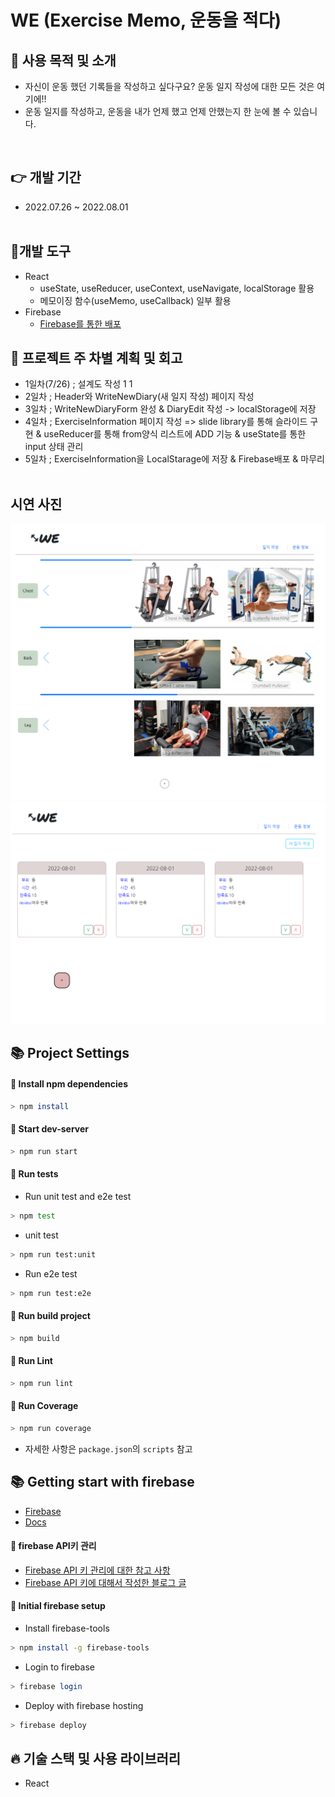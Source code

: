 # WE (Exercise Memo, 운동을 적다)

## 🎈 사용 목적 및 소개

- 자신이 운동 했던 기록들을 작성하고 싶다구요? 운동 일지 작성에 대한 모든 것은 여기에!!
- 운동 일지를 작성하고, 운동을 내가 언제 했고 언제 안했는지 한 눈에 볼 수 있습니다.  

<br />

## 👉 개발 기간

- 2022.07.26 ~ 2022.08.01
  <br /><br />

## 🎈개발 도구

- React
  - useState, useReducer, useContext, useNavigate, localStorage 활용
  - 메모이징 함수(useMemo, useCallback) 일부 활용
- Firebase
  - [Firebase를 통한 배포](https://guesung-exerciseinformation.web.app/)
    </br>

## 🚀 프로젝트 주 차별 계획 및 회고

<!-- | 👉 주차 |    계획    |    회고    |
| :-----: | :--------: | :--------: |
| 1 주차  | [:link:]() | [:link:]() | -->

- 1일차(7/26) ; 설계도 작성 1 1
- 2일차 ; Header와 WriteNewDiary(새 일지 작성) 페이지 작성
- 3일차 ; WriteNewDiaryForm 완성 & DiaryEdit 작성 -> localStorage에 저장
- 4일차 ; ExerciseInformation 페이지 작성 => slide library를 통해 슬라이드 구현 & useReducer를 통해 from양식 리스트에 ADD 기능 & useState를 통한 input 상태 관리
- 5일차 ; ExerciseInformation을 LocalStarage에 저장 & Firebase배포 & 마무리
  <br /> <br />

## 시연 사진
<img src="src\assets\img\ExerciseInformationPage.png" width="600px" >
<img src="src\assets\img\ExerciseDiary.png" >

## 📚 Project Settings

#### 📢 Install npm dependencies

```bash
> npm install
```

#### 📢 Start dev-server

```bash
> npm run start
```

#### 📢 Run tests

- Run unit test and e2e test

```bash
> npm test
```

- unit test

```bash
> npm run test:unit
```

- Run e2e test

```bash
> npm run test:e2e
```

#### 📢 Run build project

```bash
> npm build
```

#### 📢 Run Lint

```bash
> npm run lint
```

#### 📢 Run Coverage

```bash
> npm run coverage
```

- 자세한 사항은 `package.json`의 `scripts` 참고

## 📚 Getting start with firebase  

- [Firebase](https://firebase.google.com/)
- [Docs](https://firebase.google.com/docs/cli?hl=ko)

#### 📢 firebase API키 관리

- [Firebase API 키 관리에 대한 참고 사항](https://github.com/CodeSoom/project-react-2-saseungmin/issues/133)
- [Firebase API 키에 대해서 작성한 블로그 글](https://haranglog.tistory.com/25)

#### 📢 Initial firebase setup

- Install firebase-tools

```bash
> npm install -g firebase-tools
```

- Login to firebase

```bash
> firebase login
```

- Deploy with firebase hosting

```bash
> firebase deploy
```

## 🔥 기술 스택 및 사용 라이브러리

- React

